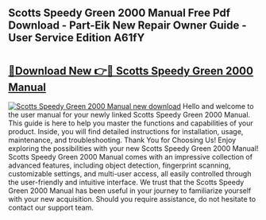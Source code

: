 ## Scotts Speedy Green 2000 Manual Free Pdf Download - Part-Eik New Repair Owner Guide - User Service Edition A61fY

# <h2><a href="http://bc25782.oget.top/?id=Scotts+Speedy+Green+2000+Manual">🔗Download New 👉🔴 Scotts Speedy Green 2000 Manual</a></h2>

[![Scotts Speedy Green 2000 Manual new download](https://i.imgur.com/5g1atiW.png)](http://bc25782.oget.top/?id=Scotts+Speedy+Green+2000+Manual)
Hello and welcome to the user manual for your newly linked Scotts Speedy Green 2000 Manual. This guide is here to help you master the functions and capabilities of your product. Inside, you will find detailed instructions for installation, usage, maintenance, and troubleshooting. Thank You for Choosing Us! Enjoy exploring the possibilities with your new Scotts Speedy Green 2000 Manual! Scotts Speedy Green 2000 Manual comes with an impressive collection of advanced features, including object detection, fingerprint scanning, customizable settings, and multi-user access, all easily controlled through the user-friendly and intuitive interface. We trust that the Scotts Speedy Green 2000 Manual has been useful in your journey to familiarize yourself with your new acquisition. Should you require assistance, do not hesitate to contact our support team.
